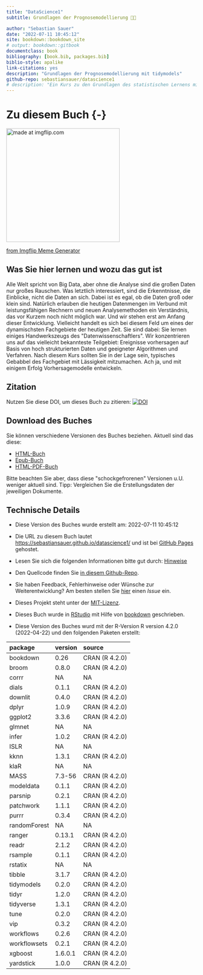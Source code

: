 ```yaml
--- 
title: "DataScience1"
subtitle: Grundlagen der Prognosemodellierung 🔮🧰

author: "Sebastian Sauer"
date: "2022-07-11 10:45:12"
site: bookdown::bookdown_site
# output: bookdown::gitbook
documentclass: book
bibliography: [book.bib, packages.bib]
biblio-style: apalike
link-citations: yes
description: "Grundlagen der Prognosemodellierung mit tidymodels"
github-repo: sebastiansauer/datascience1
# description: "Ein Kurs zu den Grundlagen des statistischen Lernens mit einem Fokus auf Prognosemodelle für hoch strukturierte Daten"
---
```






<!-- ```{r global-knitr-options, include=FALSE} -->
<!--   knitr::opts_chunk$set( -->
<!--   fig.pos = 'H', -->
<!--   fig.asp = 0.618, -->
<!--   fig.align='center', -->
<!--   fig.width = 5, -->
<!--   out.width = "70%", -->
<!--   fig.cap = "",  -->
<!--   fig.path = "chunk-img/", -->
<!--   dpi = 300, -->
<!--   # tidy = TRUE, -->
<!--   echo = FALSE, -->
<!--   message = FALSE, -->
<!--   warning = FALSE, -->
<!--   cache = FALSE, -->
<!--   fig.show = "hold") -->
<!-- ``` -->







# Zu diesem Buch {-}




<a href="https://imgflip.com/i/689g8g"><img src="https://i.imgflip.com/689g8g.jpg" width="300" title="made at imgflip.com"/></a><div><a href="https://imgflip.com/memegenerator">from Imgflip Meme Generator</a></div>



## Was Sie hier lernen und wozu das gut ist

Alle Welt spricht von Big Data, aber ohne die Analyse sind die großen Daten nur großes Rauschen. Was letztlich interessiert, sind die Erkenntnisse, die Einblicke, nicht die Daten an sich. 
Dabei ist es egal, ob die Daten groß oder klein sind. 
Natürlich erlauben die heutigen Datenmengen im Verbund mit leistungsfähigen Rechnern und neuen Analysemethoden ein Verständnis, 
das vor Kurzem noch nicht möglich war. 
Und wir stehen erst am Anfang dieser Entwicklung. 
Vielleicht handelt es sich bei diesem Feld um eines der dynamischsten Fachgebiete der heutigen Zeit. 
Sie sind dabei: Sie lernen einiges Handwerkszeugs des "Datenwissenschaftlers". 
Wir konzentrieren uns auf das vielleicht bekannteste Teilgebiet: 
Ereignisse vorhersagen auf Basis von hoch strukturierten Daten 
und geeigneter Algorithmen und Verfahren.
Nach diesem Kurs sollten Sie in der Lage sein,
typisches Gebabbel des Fachgebiet mit Lässigkeit mitzumachen.
Ach ja, und mit einigem Erfolg Vorhersagemodelle entwickeln.


## Zitation

Nutzen Sie diese DOI, um dieses Buch zu zitieren: [![DOI](https://zenodo.org/badge/461950782.svg)](https://zenodo.org/badge/latestdoi/461950782)



## Download des Buches

Sie können verschiedene Versionen des Buches beziehen.
Aktuell sind das diese:

<!-- - [Pagedown-PDF-Buch]() -->
- [HTML-Buch](https://github.com/sebastiansauer/datascience1/raw/main/docs/Data-Science-1-html2.html)
- [Epub-Buch](https://github.com/sebastiansauer/datascience1/raw/main/docs/Data-Science-1.epub)
- [HTML-PDF-Buch](https://github.com/sebastiansauer/datascience1/raw/main/docs/DataScience1.pdf)

Bitte beachten Sie aber,
dass diese "schockgefrorenen" Versionen u.U. weniger aktuell sind. Tipp: Vergleichen Sie die Erstellungsdaten der jeweiligen Dokumente.

## Technische Details



- Diese Version des Buches wurde erstellt am: 2022-07-11 10:45:12


- Die URL zu diesem Buch lautet <https://sebastiansauer.github.io/datascience1/> und ist bei [GitHub Pages](https://pages.github.com/) gehostet.

- Lesen Sie sich die folgenden Informationen bitte gut durch: [Hinweise](https://sebastiansauer.github.io/fopra/Interna/Hinweise.html)

- Den Quellcode finden Sie [in diesem Github-Repo](https://github.com/sebastiansauer/datascience1).

- Sie haben Feedback, Fehlerhinweise oder Wünsche zur Weiterentwicklung? Am besten stellen Sie  [hier](https://github.com/sebastiansauer/datascience1/issues) einen *Issue*  ein.

- Dieses Projekt steht unter der [MIT-Lizenz](https://github.com/sebastiansauer/datascience1/blob/main/LICENSE). 

- Dieses Buch wurde in [RStudio](http://www.rstudio.com/ide/) mit Hilfe von [bookdown](http://bookdown.org/) geschrieben. 

- Diese Version des Buches wurd mit der R-Version R version 4.2.0 (2022-04-22) und den folgenden Paketen erstellt:


|package      |version |source         |
|:------------|:-------|:--------------|
|bookdown     |0.26    |CRAN (R 4.2.0) |
|broom        |0.8.0   |CRAN (R 4.2.0) |
|corrr        |NA      |NA             |
|dials        |0.1.1   |CRAN (R 4.2.0) |
|downlit      |0.4.0   |CRAN (R 4.2.0) |
|dplyr        |1.0.9   |CRAN (R 4.2.0) |
|ggplot2      |3.3.6   |CRAN (R 4.2.0) |
|glmnet       |NA      |NA             |
|infer        |1.0.2   |CRAN (R 4.2.0) |
|ISLR         |NA      |NA             |
|kknn         |1.3.1   |CRAN (R 4.2.0) |
|klaR         |NA      |NA             |
|MASS         |7.3-56  |CRAN (R 4.2.0) |
|modeldata    |0.1.1   |CRAN (R 4.2.0) |
|parsnip      |0.2.1   |CRAN (R 4.2.0) |
|patchwork    |1.1.1   |CRAN (R 4.2.0) |
|purrr        |0.3.4   |CRAN (R 4.2.0) |
|randomForest |NA      |NA             |
|ranger       |0.13.1  |CRAN (R 4.2.0) |
|readr        |2.1.2   |CRAN (R 4.2.0) |
|rsample      |0.1.1   |CRAN (R 4.2.0) |
|rstatix      |NA      |NA             |
|tibble       |3.1.7   |CRAN (R 4.2.0) |
|tidymodels   |0.2.0   |CRAN (R 4.2.0) |
|tidyr        |1.2.0   |CRAN (R 4.2.0) |
|tidyverse    |1.3.1   |CRAN (R 4.2.0) |
|tune         |0.2.0   |CRAN (R 4.2.0) |
|vip          |0.3.2   |CRAN (R 4.2.0) |
|workflows    |0.2.6   |CRAN (R 4.2.0) |
|workflowsets |0.2.1   |CRAN (R 4.2.0) |
|xgboost      |1.6.0.1 |CRAN (R 4.2.0) |
|yardstick    |1.0.0   |CRAN (R 4.2.0) |








